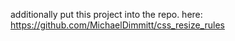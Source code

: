 additionally put this project into the repo.
here: https://github.com/MichaelDimmitt/css_resize_rules
